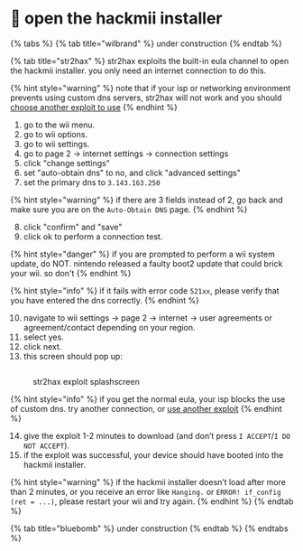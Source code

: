 # 🙂 open the hackmii installer

{% tabs %}
{% tab title="wilbrand" %}
under construction
{% endtab %}

{% tab title="str2hax" %}
str2hax exploits the built-in eula channel to open the hackmii installer. you only need an internet connection to do this.

{% hint style="warning" %}
note that if your isp or networking environment prevents using custom dns servers, str2hax will not work and you should [choose another exploit to use](select-your-exploit.md)
{% endhint %}

1. go to the wii menu.
2. go to wii options.
3. go to wii settings.
4. go to page 2 -> internet settings -> connection settings
5. click "change settings"
6. set "auto-obtain dns" to no, and click "advanced settings"
7. set the primary dns to `3.143.163.250`

{% hint style="warning" %}
if there are 3 fields instead of 2, go back and make sure you are on the `Auto-Obtain DNS` page.
{% endhint %}

8. click "confirm" and "save"
9. click ok to perform a connection test.

{% hint style="danger" %}
if you are prompted to perform a wii system update, do NOT. nintendo released a faulty boot2 update that could brick your wii. so don't
{% endhint %}

{% hint style="info" %}
if it fails with error code `521xx`, please verify that you have entered the dns correctly.
{% endhint %}

10. navigate to wii settings -> page 2 -> internet -> user agreements or agreement/contact depending on your region.
11. select yes.
12. click next.
13. &#x20;this screen should pop up:

<figure><img src="https://wii.hacks.guide/images/exploits/str2hax/EULA.png" alt=""><figcaption><p>str2hax exploit splashscreen</p></figcaption></figure>

{% hint style="info" %}
if you get the normal eula, your isp blocks the use of custom dns. try another connection, or [use another exploit](select-your-exploit.md)
{% endhint %}

14. give the exploit 1-2 minutes to download (and don’t press `I ACCEPT`/`I DO NOT ACCEPT`).
15. if the exploit was successful, your device should have booted into the hackmii installer.

{% hint style="warning" %}
if the hackmii installer doesn’t load after more than 2 minutes, or you receive an error like `Hanging.` or `ERROR! if_config (ret = ...)`, please restart your wii and try again.
{% endhint %}
{% endtab %}

{% tab title="bluebomb" %}
under construction
{% endtab %}
{% endtabs %}
